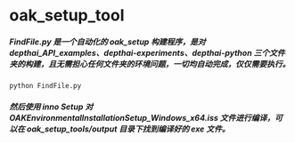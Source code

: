 # oak_setup_tool

##### FindFile.py 是一个自动化的 oak_setup 构建程序，是对 depthai_API_examples、depthai-experiments、depthai-python 三个文件夹的构建，且无需担心任何文件夹的环境问题，一切均自动完成，仅仅需要执行。  
`python FindFile.py`  
##### 然后使用 inno Setup 对 OAKEnvironmentalInstallationSetup_Windows_x64.iss 文件进行编译，可以在 oak_setup_tools/output 目录下找到编译好的 exe 文件。
